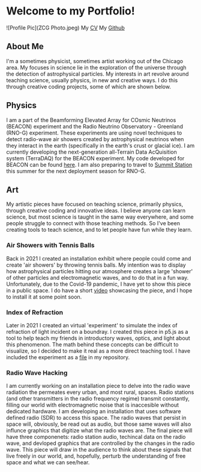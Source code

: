 # Welcome to my Portfolio!
![Profile Pic](ZCG Photo.jpeg)
My [CV](ZCurtisGinsbergCV.pdf)
My [Github](https://github.com/zcurtisginsberg)

## About Me

I'm a sometimes physicist, sometimes artist working out of the Chicago area. My focuses in science lie in the exploration of the universe through the detection of astrophysical particles. My interests in art revolve around teaching science, usually physics, in new and creative ways. I do this through creative coding projects, some of which are shown below.

## Physics

I am a part of the Beamforming Elevated Array for COsmic Neutrinos (BEACON) experiment and the Radio Neutrino Observatory - Greenland (RNO-G) experiment. These experiments are using novel techniques to detect radio-wave air showers created by astrophysical neutrinos when they interact in the earth (specifically in the earth's crust or glacial ice). I am currently developing the next-generation all-Terrain Data AcQuisition system (TerraDAQ) for the BEACON experiment. My code developed for BEACON can be found [here](../beaconzach). I am also preparing to travel to [Summit Station](https://geo-summit.org/) this summer for the next deployment season for RNO-G.

## Art

My artistic pieces have focused on teaching science, primarily physics, through creative coding and innovative ideas. I believe anyone can learn science, but most science is taught in the same way everywhere, and some people struggle to connect with those teaching methods. So I've been creating tools to teach science, and to let people have fun while they learn.

### Air Showers with Tennis Balls

Back in 2021 I created an installation exhibit where people could come and create 'air showers' by throwing tennis balls. My intention was to display how astrophysical particles hitting our atmosphere creates a large 'shower' of other particles and electromagnetic waves, and to do that in a fun way. Unfortunately, due to the Covid-19 pandemic, I have yet to show this piece in a public space. I do have a short [video](https://drive.google.com/file/d/1GFAfDlxvOEQzTHQlqI7LPblpn8TjaN4Q/view) showcasing the piece, and I hope to install it at some point soon.

### Index of Refraction
Later in 2021 I created an virtual 'experiment' to simulate the index of refraction of light incident on a boundray. I created this piece in p5.js as a tool to help teach my friends in introductory waves, optics, and light about this phenomenon. The math behind these concepts can be difficult to visualize, so I decided to make it real as a more direct teaching tool. I have included the experiment as a [file](creative_coding_final.js) in my repository.

### Radio Wave Hacking
I am currently working on an installation piece to delve into the radio wave radiation the permeates every urban, and most rural, spaces. Radio stations (and other transmitters in the radio frequency regime) transmit constantly, filling our world with electromagnetic noise that is inaccesible without dedicated hardware. I am developing an installation that uses software defined radio (SDR) to access this space. The radio waves that persist in space will, obviously, be read out as audio, but those same waves will also influnce graphics that digitize what the radio waves are. The final piece will have three componenets: radio station audio, techincal data on the radio wave, and devloped graphics that are controlled by the changes in the radio wave. This piece will draw in the audience to think about these signals that live freely in our world, and, hopefully, perturb the understanding of free space and what we can see/hear.
